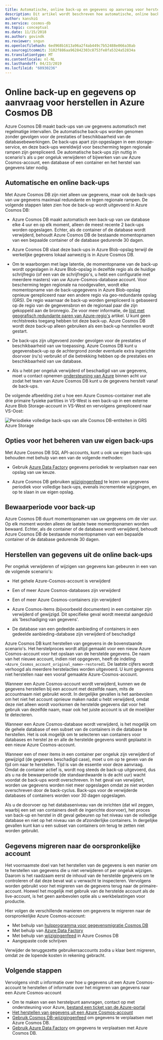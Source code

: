 ```yaml
---
title: Automatische, online back-up en gegevens op aanvraag voor herstellen in Azure Cosmos DB
description: Dit artikel wordt beschreven hoe automatische, online back-up en op aanvraag gegevens werkt in Azure Cosmos DB herstellen.
author: kanshiG
ms.service: cosmos-db
ms.topic: conceptual
ms.date: 11/15/2018
ms.author: govindk
ms.reviewer: sngun
ms.openlocfilehash: 6ed968b1613a96a2f4ab449c7b52488e066a38ab
ms.sourcegitcommit: 3102f886aa962842303c8753fe8fa5324a52834a
ms.translationtype: MT
ms.contentlocale: nl-NL
ms.lasthandoff: 04/23/2019
ms.locfileid: "60930236"
---
```

# <a name="online-backup-and-on-demand-data-restore-in-azure-cosmos-db"></a>Online back-up en gegevens op aanvraag voor herstellen in Azure Cosmos DB

Azure Cosmos DB maakt back-ups van uw gegevens automatisch met regelmatige intervallen. De automatische back-ups worden genomen zonder gevolgen voor de prestaties of beschikbaarheid van de databasebewerkingen. De back-ups apart zijn opgeslagen in een storage-service, en deze back-ups wereldwijd voor bescherming tegen regionale rampen zijn gerepliceerd. De automatische back-ups zijn nuttig in scenario's als u per ongeluk verwijderen of bijwerken van uw Azure Cosmos-account, een database of een container en het herstel van gegevens later nodig.

## <a name="automatic-and-online-backups"></a>Automatische en online back-ups

Met Azure Cosmos DB zijn niet alleen uw gegevens, maar ook de back-ups van uw gegevens maximaal redundante en tegen regionale rampen. De volgende stappen laten zien hoe de back-up wordt uitgevoerd in Azure Cosmos DB:

* Azure Cosmos DB maakt automatisch een back-up van uw database elke 4 uur en op elk moment, alleen de meest recente 2 back-ups worden opgeslagen. Echter, als de container of de database wordt verwijderd, behoudt Azure Cosmos DB de bestaande momentopnamen van een bepaalde container of de database gedurende 30 dagen.

* Azure Cosmos DB slaat deze back-ups in Azure Blob-opslag terwijl de werkelijke gegevens lokaal aanwezig is in Azure Cosmos DB.

*  Om te waarborgen met lage latentie, de momentopname van de back-up wordt opgeslagen in Azure Blob-opslag in dezelfde regio als de huidige schrijfregio (of een van de schrijfregio's, u hebt een configuratie met meerdere masters) van uw Azure-Cosmos-database account. Voor bescherming tegen regionale na noodgevallen, wordt elke momentopname van de back-upgegevens in Azure Blob-opslag opnieuw gerepliceerd naar een andere regio via geo-redundante opslag (GRS). De regio waarnaar de back-up worden gerepliceerd is gebaseerd op de regio van de gegevensbron en de regionaal paar die zijn gekoppeld aan de bronregio. Zie voor meer informatie, de [lijst met geografisch redundante paren van Azure-regio's](../best-practices-availability-paired-regions.md) artikel. U kunt geen rechtstreeks toegang hebben tot deze back-up. Azure Cosmos DB wordt deze back-up alleen gebruiken als een back-up herstellen wordt gestart.

* De back-ups zijn uitgevoerd zonder gevolgen voor de prestaties of beschikbaarheid van uw toepassing. Azure Cosmos DB kunt u gegevensback-up op de achtergrond zonder eventuele extra ingerichte doorvoer (ru's) verbruikt of die betrekking hebben op de prestaties en beschikbaarheid van uw database.

* Als u hebt per ongeluk verwijderd of beschadigd van uw gegevens, moet u contact opnemen [ondersteuning van Azure](https://azure.microsoft.com/support/options/) binnen acht uur zodat het team van Azure Cosmos DB kunt u de gegevens herstelt vanaf de back-ups.

De volgende afbeelding ziet u hoe een Azure Cosmos-container met alle drie primaire fysieke partities in VS-West is een back-up in een externe Azure Blob Storage-account in VS-West en vervolgens gerepliceerd naar VS-Oost:

![Periodieke volledige back-ups van alle Cosmos DB-entiteiten in GRS Azure Storage](./media/online-backup-and-restore/automatic-backup.png)

## <a name="options-to-manage-your-own-backups"></a>Opties voor het beheren van uw eigen back-ups

Met Azure Cosmos DB SQL API-accounts, kunt u ook uw eigen back-ups behouden met behulp van een van de volgende methoden:

* Gebruik [Azure Data Factory](../data-factory/connector-azure-cosmos-db.md) gegevens periodiek te verplaatsen naar een opslag van uw keuze.

* Azure Cosmos DB gebruiken [wijzigingenfeed](change-feed.md) te lezen van gegevens periodiek voor volledige back-ups, evenals incrementele wijzigingen, en op te slaan in uw eigen opslag.

## <a name="backup-retention-period"></a>Bewaarperiode voor back-up

Azure Cosmos DB duurt momentopnamen van uw gegevens om de vier uur. Op elk moment worden alleen de laatste twee momentopnamen worden bewaard. Echter, als de container of de database wordt verwijderd, behoudt Azure Cosmos DB de bestaande momentopnamen van een bepaalde container of de database gedurende 30 dagen.

## <a name="restoring-data-from-online-backups"></a>Herstellen van gegevens uit de online back-ups

Per ongeluk verwijderen of wijzigen van gegevens kan gebeuren in een van de volgende scenario's:  

* Het gehele Azure-Cosmos-account is verwijderd

* Een of meer Azure Cosmos-databases zijn verwijderd

* Een of meer Azure Cosmos-containers zijn verwijderd

* Azure Cosmos-items (bijvoorbeeld documenten) in een container zijn verwijderd of gewijzigd. Dit specifieke geval wordt meestal aangeduid als 'beschadiging van gegevens'.

* De database van een gedeelde aanbieding of containers in een gedeelde aanbieding-database zijn verwijderd of beschadigd

Azure Cosmos DB kunt herstellen van gegevens in de bovenstaande scenario's. Het herstelproces wordt altijd gemaakt voor een nieuw Azure Cosmos-account voor het opslaan van de herstelde gegevens. De naam van het nieuwe account, indien niet opgegeven, heeft de indeling `<Azure_Cosmos_account_original_name>-restored1`. De laatste cijfers wordt verhoogd als meerdere herstelacties worden uitgevoerd. U kunt gegevens niet herstellen naar een vooraf gemaakte Azure-Cosmos-account.

Wanneer een Azure Cosmos-account wordt verwijderd, kunnen we de gegevens herstellen bij een account met dezelfde naam, mits de accountnaam niet gebruikt wordt. In dergelijke gevallen is het aanbevolen om het niet het account opnieuw maken nadat u hebt verwijderd, omdat deze niet alleen wordt voorkomen de herstelde gegevens dat voor het gebruik van dezelfde naam, maar ook het juiste account is uit de moeilijker te detecteren. 

Wanneer een Azure Cosmos-database wordt verwijderd, is het mogelijk om de gehele database of een subset van de containers in die database te herstellen. Het is ook mogelijk om te selecteren van containers voor databases en herstel ze en alle de herstelde gegevens wordt geplaatst in een nieuw Azure Cosmos-account.

Wanneer een of meer items in een container per ongeluk zijn verwijderd of gewijzigd (de gegevens beschadigd case), moet u om op te geven van de tijd om naar te herstellen. Tijd is van de essentie voor deze aanvraag. Omdat de container actief is, wordt nog steeds de back-up uitgevoerd, dus als u na de bewaarperiode (de standaardwaarde is de acht uur) wacht voordat de back-ups wordt overschreven. In het geval van verwijdert, worden uw gegevens worden niet meer opgeslagen omdat ze niet worden overschreven door de back-cyclus. Back-ups voor de verwijderde databases of containers worden voor 30 dagen opgeslagen.

Als u de doorvoer op het databaseniveau van de inrichten (dat wil zeggen, waarbij een set van containers deelt de ingerichte doorvoer), het proces van back-up en herstel in dit geval gebeuren op het niveau van de volledige database en niet op het niveau van de afzonderlijke containers. In dergelijke gevallen kunt kan u een subset van containers om terug te zetten niet worden gebruikt.

## <a name="migrating-data-to-the-original-account"></a>Gegevens migreren naar de oorspronkelijke account

Het voornaamste doel van het herstellen van de gegevens is een manier om te herstellen van gegevens die u niet verwijderen of per ongeluk wijzigen. Daarom is het raadzaam eerst de inhoud van de herstelde gegevens om te controleren of dat deze bevat wat u verwacht te inspecteren. Vervolgens worden gebruikt voor het migreren van de gegevens terug naar de primaire-account. Hoewel het mogelijk met gebruik van de herstelde account als de live-account, is het geen aanbevolen optie als u werkbelastingen voor productie.  

Hier volgen de verschillende manieren om gegevens te migreren naar de oorspronkelijke Azure Cosmos-account:

* Met behulp van [hulpprogramma voor gegevensmigratie Cosmos DB](import-data.md)
* Met behulp van [Azure Data Factory]( ../data-factory/connector-azure-cosmos-db.md)
* Met behulp van [wijzigingenfeed](change-feed.md) in Azure Cosmos DB 
* Aangepaste code schrijven

Verwijder de teruggezette gebruikersaccounts zodra u klaar bent migreren, omdat ze de lopende kosten in rekening gebracht.

## <a name="next-steps"></a>Volgende stappen

Vervolgens vindt u informatie over hoe u gegevens uit een Azure Cosmos-account te herstellen of informatie over het migreren van gegevens naar een Azure Cosmos-account

* Om te maken van een herstelpunt aanvragen, contact op met ondersteuning voor Azure, [bestand een ticket van de Azure-portal](https://portal.azure.com/?#blade/Microsoft_Azure_Support/HelpAndSupportBlade)
* [Het herstellen van gegevens uit een Azure Cosmos-account](how-to-backup-and-restore.md)
* [Gebruik Cosmos DB-wijzigingenfeed](change-feed.md) om gegevens te verplaatsen met Azure Cosmos DB.
* [Gebruik Azure Data Factory](../data-factory/connector-azure-cosmos-db.md) om gegevens te verplaatsen met Azure Cosmos DB.

